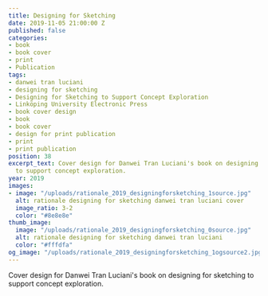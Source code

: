 ```yaml
---
title: Designing for Sketching
date: 2019-11-05 21:00:00 Z
published: false
categories:
- book
- book cover
- print
- Publication
tags:
- danwei tran luciani
- designing for sketching
- Designing for Sketching to Support Concept Exploration
- Linköping University Electronic Press
- book cover design
- book
- book cover
- design for print publication
- print
- print publication
position: 38
excerpt_text: Cover design for Danwei Tran Luciani's book on designing for sketching
  to support concept exploration.
year: 2019
images:
- image: "/uploads/rationale_2019_designingforsketching_1source.jpg"
  alt: rationale designing for sketching danwei tran luciani cover
  image_ratio: 3-2
  color: "#8e8e8e"
thumb_image:
  image: "/uploads/rationale_2019_designingforsketching_0source.jpg"
  alt: rationale designing for sketching danwei tran luciani
  color: "#fffdfa"
og_image: "/uploads/rationale_2019_designingforsketching_1ogsource2.jpg"
---
```


Cover design for Danwei Tran Luciani's book on designing for sketching to support concept exploration.